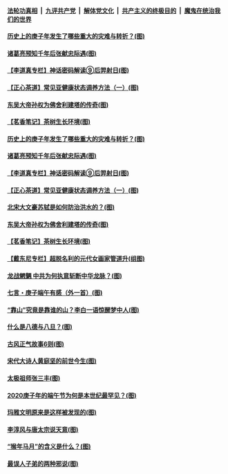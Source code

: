 

####  [法轮功真相](../../../../basic/blob/master/README.md?t=06291031) &nbsp;|&nbsp; [九评共产党](../../../../9ping.md/blob/master/README.md?t=06291031) &nbsp;|&nbsp; [解体党文化](../../../../jtdwh.md/blob/master/README.md?t=06291031)  &nbsp;|&nbsp; [共产主义的终极目的](../../../../gczydzjmd.md/blob/master/README.md?t=06291031) &nbsp;|&nbsp; [魔鬼在统治我们的世界](../../../../mgztzwmdsj.md/blob/master/README.md?t=06291031) 

#### [历史上的庚子年发生了哪些重大的灾难与转折？(图)](../pages/p7/937991.md?t=06291031) 

#### [诸葛亮预知千年后张献忠际遇(图)](../pages/p7/937564.md?t=06291031) 

#### [【李道真专栏】神话密码解读⑨后羿射日(图)](../pages/p7/937560.md?t=06291031) 

#### [【正心茶道】常见亚健康状态调养方法（一）(图)](../pages/p7/937556.md?t=06291031) 

#### [东吴大帝孙权为佛舍利建塔的传奇(图)](../pages/p7/937764.md?t=06291031) 

#### [【茗香笔记】茶树生长环境(图)](../pages/p7/937562.md?t=06291031) 

#### [历史上的庚子年发生了哪些重大的灾难与转折？(图)](../pages/p7/937991.md?t=06291031) 

#### [诸葛亮预知千年后张献忠际遇(图)](../pages/p7/937564.md?t=06291031) 

#### [【李道真专栏】神话密码解读⑨后羿射日(图)](../pages/p7/937560.md?t=06291031) 

#### [【正心茶道】常见亚健康状态调养方法（一）(图)](../pages/p7/937556.md?t=06291031) 

#### [北宋大文豪苏轼是如何防治洪水的？(图)](../pages/p7/937874.md?t=06291031) 

#### [东吴大帝孙权为佛舍利建塔的传奇(图)](../pages/p7/937764.md?t=06291031) 

#### [【茗香笔记】茶树生长环境(图)](../pages/p7/937562.md?t=06291031) 

#### [【戴东尼专栏】超脱名利的元代女画家管道升(组图)](../pages/p7/935043.md?t=06291031) 

#### [龙战魍魉 中共为何执意斩断中华龙脉？(图)](../pages/p7/937761.md?t=06291031) 

#### [七言・庚子端午有感（外一首）(图)](../pages/p7/937763.md?t=06291031) 

#### [“靠山”究竟是靠谁的山？李白一语惊醒梦中人(图)](../pages/p7/937659.md?t=06291031) 

#### [什么是八德与八旦？(图)](../pages/p7/937355.md?t=06291031) 

#### [古风正气故事6则(图)](../pages/p7/936931.md?t=06291031) 

#### [宋代大诗人黄庭坚的前世今生(图)](../pages/p7/937617.md?t=06291031) 

#### [太极祖师张三丰(图)](../pages/p7/937351.md?t=06291031) 

#### [2020庚子年的端午节为何是本世纪最罕见？(图)](../pages/p7/937552.md?t=06291031) 

#### [玛雅文明原来是这样被发现的(图)](../pages/p7/937511.md?t=06291031) 

#### [李淳风与唐太宗说天意(图)](../pages/p7/937350.md?t=06291031) 

#### [“猴年马月”的含义是什么？(图)](../pages/p7/937346.md?t=06291031) 

#### [最误人子弟的两种邪说(图)](../pages/p7/937431.md?t=06291031) 


